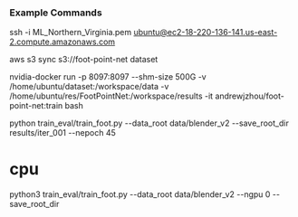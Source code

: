 ### Example Commands

ssh -i ML_Northern_Virginia.pem ubuntu@ec2-18-220-136-141.us-east-2.compute.amazonaws.com

aws s3 sync s3://foot-point-net dataset

nvidia-docker run -p 8097:8097 --shm-size 500G -v /home/ubuntu/dataset:/workspace/data -v /home/ubuntu/res/FootPointNet:/workspace/results -it andrewjzhou/foot-point-net:train bash

python train_eval/train_foot.py --data_root data/blender_v2 --save_root_dir results/iter_001 --nepoch 45


# cpu
python3 train_eval/train_foot.py --data_root data/blender_v2 --ngpu 0 --save_root_dir 
